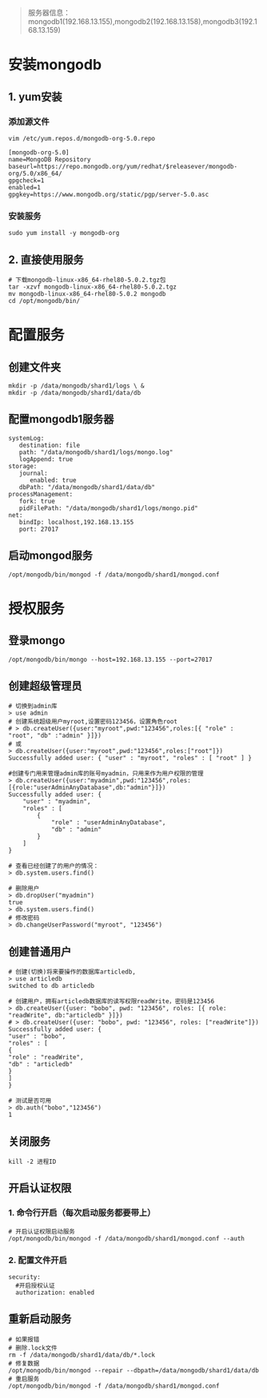 > 服务器信息：mongodb1(192.168.13.155),mongodb2(192.168.13.158),mongodb3(192.168.13.159)
# 安装mongodb
## 1. yum安装
### 添加源文件
`vim /etc/yum.repos.d/mongodb-org-5.0.repo`

```shell
[mongodb-org-5.0]
name=MongoDB Repository
baseurl=https://repo.mongodb.org/yum/redhat/$releasever/mongodb-org/5.0/x86_64/
gpgcheck=1
enabled=1
gpgkey=https://www.mongodb.org/static/pgp/server-5.0.asc
```

### 安装服务

`sudo yum install -y mongodb-org`

## 2. 直接使用服务

```shell
# 下载mongodb-linux-x86_64-rhel80-5.0.2.tgz包
tar -xzvf mongodb-linux-x86_64-rhel80-5.0.2.tgz
mv mongodb-linux-x86_64-rhel80-5.0.2 mongodb
cd /opt/mongodb/bin/
```

# 配置服务

## 创建文件夹

```shell
mkdir -p /data/mongodb/shard1/logs \ &
mkdir -p /data/mongodb/shard1/data/db
```

## 配置mongodb1服务器
```shell
systemLog:
   destination: file
   path: "/data/mongodb/shard1/logs/mongo.log"
   logAppend: true
storage:
   journal:
      enabled: true
   dbPath: "/data/mongodb/shard1/data/db"
processManagement:
   fork: true
   pidFilePath: "/data/mongodb/shard1/logs/mongo.pid"
net:
   bindIp: localhost,192.168.13.155
   port: 27017
```

## 启动mongod服务
`/opt/mongodb/bin/mongod -f /data/mongodb/shard1/mongod.conf`

# 授权服务
## 登录mongo
`/opt/mongodb/bin/mongo --host=192.168.13.155 --port=27017`

## 创建超级管理员
```shell
# 切换到admin库
> use admin
# 创建系统超级用户myroot,设置密码123456，设置角色root
# > db.createUser({user:"myroot",pwd:"123456",roles:[{ "role" : "root", "db" :"admin" }]})
# 或
> db.createUser({user:"myroot",pwd:"123456",roles:["root"]})
Successfully added user: { "user" : "myroot", "roles" : [ "root" ] }

#创建专门用来管理admin库的账号myadmin，只用来作为用户权限的管理
> db.createUser({user:"myadmin",pwd:"123456",roles:[{role:"userAdminAnyDatabase",db:"admin"}]})
Successfully added user: {
	"user" : "myadmin",
	"roles" : [
		{
			"role" : "userAdminAnyDatabase",
			"db" : "admin"
		}
	]
}

# 查看已经创建了的用户的情况：
> db.system.users.find()

# 删除用户
> db.dropUser("myadmin")
true
> db.system.users.find()
# 修改密码
> db.changeUserPassword("myroot", "123456")
```

## 创建普通用户

```shell
# 创建(切换)将来要操作的数据库articledb,
> use articledb
switched to db articledb

# 创建用户，拥有articledb数据库的读写权限readWrite，密码是123456
> db.createUser({user: "bobo", pwd: "123456", roles: [{ role: "readWrite", db:"articledb" }]})
# > db.createUser({user: "bobo", pwd: "123456", roles: ["readWrite"]})
Successfully added user: {
"user" : "bobo",
"roles" : [
{
"role" : "readWrite",
"db" : "articledb"
}
]
}

# 测试是否可用
> db.auth("bobo","123456")
1
```

## 关闭服务
`kill -2 进程ID`

## 开启认证权限
### 1. 命令行开启（每次启动服务都要带上）
```shell
# 开启认证权限启动服务
/opt/mongodb/bin/mongod -f /data/mongodb/shard1/mongod.conf --auth
```
### 2. 配置文件开启
```shell
security:
  #开启授权认证
  authorization: enabled
```
## 重新启动服务
```shell
# 如果报错
# 删除.lock文件
rm -f /data/mongodb/shard1/data/db/*.lock
# 修复数据
/opt/mongodb/bin/mongod --repair --dbpath=/data/mongodb/shard1/data/db
# 重启服务
/opt/mongodb/bin/mongod -f /data/mongodb/shard1/mongod.conf
```
